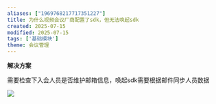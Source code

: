 ```yaml
---
aliases: ["1969768217717351227"]
title: 为什么视频会议厂商配置了sdk，但无法唤起sdk
created: 2025-07-15
modified: 2025-07-15
tags: ['基础模块']
theme: 会议管理
---
```


**解决方案**

需要检查下入会人员是否维护邮箱信息，唤起sdk需要根据邮件同步人员数据

![](4d630e9adfb156896063dd552453ba3e.jpg)
